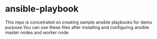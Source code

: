 # ansible-playbook
This repo is concetrated on creating sample ansible playbooks for demo purpose.You can use these files after installing and configuring ansible master nodes and worker node
